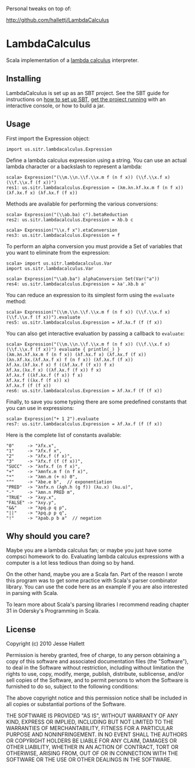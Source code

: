 Personal tweaks on top of:

  http://github.com/hallettj/LambdaCalculus


LambdaCalculus
==============

Scala implementation of a [lambda calculus][] interpreter.

[lambda calculus]: http://en.wikipedia.org/wiki/Lambda_calculus  "Lambda Calculus"


Installing
-----------

LambdaCalculus is set up as an SBT project.  See the SBT guide for instructions
on [how to set up SBT][Setup], [get the project running][RunningSbt] with an interactive
console, or how to build a jar.

[Setup]: http://code.google.com/p/simple-build-tool/wiki/Setup  "Setup SBT"
[RunningSbt]: http://code.google.com/p/simple-build-tool/wiki/RunningSbt  "Running SBT"


Usage
------

First import the Expression object:

    import us.sitr.lambdacalculus.Expression

Define a lambda calculus expression using a string.  You can use an actual
lambda character or a backslash to represent a lambda:

    scala> Expression("(\\m.\\n.\\f.\\x.m f (n f x)) (\\f.\\x.f x) (\\f.\\x.f (f x))")
    res1: us.sitr.lambdacalculus.Expression = (λm.λn.λf.λx.m f (n f x)) (λf.λx.f x) (λf.λx.f (f x))

Methods are available for performing the various conversions:

    scala> Expression("(\\ab.ba) c").betaReduction
    res2: us.sitr.lambdacalculus.Expression = λb.b c

    scala> Expression("\\x.f x").etaConversion
    res3: us.sitr.lambdacalculus.Expression = f

To perform an alpha conversion you must provide a Set of variables that you
want to eliminate from the expression:

    scala> import us.sitr.lambdacalculus.Var
    import us.sitr.lambdacalculus.Var
    
    scala> Expression("\\ab.ba") alphaConversion Set(Var("a"))
    res4: us.sitr.lambdacalculus.Expression = λa'.λb.b a'

You can reduce an expression to its simplest form using the `evaluate` method:

    scala> Expression("(\\m.\\n.\\f.\\x.m f (n f x)) (\\f.\\x.f x) (\\f.\\x.f (f x))").evaluate
    res5: us.sitr.lambdacalculus.Expression = λf.λx.f (f (f x))

You can also get interactive evaluation by passing a callback to `evaluate`:

    scala> Expression("(\\m.\\n.\\f.\\x.m f (n f x)) (\\f.\\x.f x) (\\f.\\x.f (f x))") evaluate { println(_) }
    (λm.λn.λf.λx.m f (n f x)) (λf.λx.f x) (λf.λx.f (f x))
    (λn.λf.λx.(λf.λx.f x) f (n f x)) (λf.λx.f (f x))
    λf.λx.(λf.λx.f x) f ((λf.λx.f (f x)) f x)
    λf.λx.(λx.f x) ((λf.λx.f (f x)) f x)
    λf.λx.f ((λf.λx.f (f x)) f x)
    λf.λx.f ((λx.f (f x)) x)
    λf.λx.f (f (f x))
    res6: us.sitr.lambdacalculus.Expression = λf.λx.f (f (f x))

Finally, to save you some typing there are some predefined constants that you
can use in expressions:

    scala> Expression("+ 1 2").evaluate
    res7: us.sitr.lambdacalculus.Expression = λf.λx.f (f (f x))

Here is the complete list of constants available:

    "0"     -> "λfx.x",
    "1"     -> "λfx.f x",
    "2"     -> "λfx.f (f x)",
    "3"     -> "λfx.f (f (f x))",
    "SUCC"  -> "λnfx.f (n f x)",
    "+"     -> "λmnfx.m f (n f x)",
    "*"     -> "λmn.m (+ n) 0",
    "^"     -> "λbe.e b",  // exponentiation
    "PRED"  -> "λnfx.n (λgh.h (g f)) (λu.x) (λu.u)",
    "-"     -> "λmn.n PRED m",
    "TRUE"  -> "λxy.x",
    "FALSE" -> "λxy.y",
    "&&"    -> "λpq.p q p",
    "||"    -> "λpq.p p q",
    "!"     -> "λpab.p b a"  // negation


Why should you care?
---------------------

Maybe you are a lambda calculus fan; or maybe you just have some compsci
homework to do.  Evaluating lambda calculus expressions with a computer is a
lot less tedious than doing so by hand.

On the other hand, maybe you are a Scala fan.  Part of the reason I wrote this
program was to get some practice with Scala's parser combinator library.  You
can use the code here as an example if you are also interested in parsing with
Scala.

To learn more about Scala's parsing libraries I recommend reading chapter 31 in
Odersky's Programming in Scala.


License
--------

Copyright (c) 2010 Jesse Hallett

Permission is hereby granted, free of charge, to any person obtaining a copy
of this software and associated documentation files (the "Software"), to deal
in the Software without restriction, including without limitation the rights
to use, copy, modify, merge, publish, distribute, sublicense, and/or sell
copies of the Software, and to permit persons to whom the Software is
furnished to do so, subject to the following conditions:

The above copyright notice and this permission notice shall be included in
all copies or substantial portions of the Software.

THE SOFTWARE IS PROVIDED "AS IS", WITHOUT WARRANTY OF ANY KIND, EXPRESS OR
IMPLIED, INCLUDING BUT NOT LIMITED TO THE WARRANTIES OF MERCHANTABILITY,
FITNESS FOR A PARTICULAR PURPOSE AND NONINFRINGEMENT. IN NO EVENT SHALL THE
AUTHORS OR COPYRIGHT HOLDERS BE LIABLE FOR ANY CLAIM, DAMAGES OR OTHER
LIABILITY, WHETHER IN AN ACTION OF CONTRACT, TORT OR OTHERWISE, ARISING FROM,
OUT OF OR IN CONNECTION WITH THE SOFTWARE OR THE USE OR OTHER DEALINGS IN
THE SOFTWARE.

